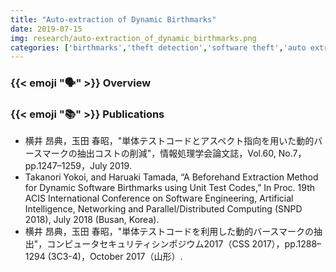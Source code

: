 ```yaml
---
title: "Auto-extraction of Dynamic Birthmarks"
date: 2019-07-15
img: research/auto-extraction_of_dynamic_birthmarks.png
categories: ['birthmarks','theft detection','software theft','auto extraction', 'aspect oriented programming']
---
```


### {{< emoji ":speaking_head:" >}} Overview



### {{< emoji ":books:" >}} Publications

* 横井 昂典，玉田 春昭，"単体テストコードとアスペクト指向を用いた動的バースマークの抽出コストの削減"，情報処理学会論文誌，Vol.60, No.7，pp.1247–1259，July 2019.
* Takanori Yokoi, and Haruaki Tamada, “A Beforehand Extraction Method for Dynamic Software Birthmarks using Unit Test Codes,” In Proc. 19th ACIS International Conference on Software Engineering, Artificial Intelligence, Networking and Parallel/Distributed Computing (SNPD 2018), July 2018 (Busan, Korea).
* 横井 昂典，玉田 春昭，"単体テストコードを利用した動的バースマークの抽出"，コンピュータセキュリティシンポジウム2017（CSS 2017），pp.1288–1294 (3C3-4)，October 2017（山形）.
